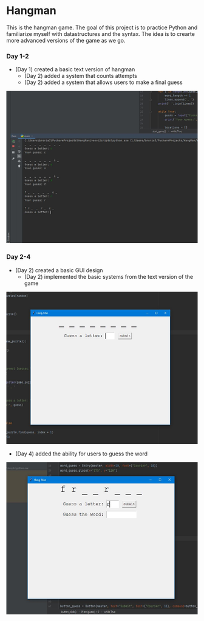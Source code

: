 # Hangman
This is the hangman game. The goal of this project is to practice Python and familiarize myself with datastructures and the syntax. The idea is to crearte more advanced versions of the game as we go. 

### Day 1-2
- (Day 1) created a basic text version of hangman
  - (Day 2) added a system that counts attempts
  - (Day 2) added a system that allows users to make a final guess
<p><img src="day1.JPG" width="600" height="400"></p>

### Day 2-4
- (Day 2) created a basic GUI design
  - (Day 2) implemented the basic systems from the text version of the game
<p><img src="guigame.JPG" width="600" height="400"></p>

  - (Day 4) added the ability for users to guess the word
<p><img src="guipic2.JPG" width="600" height="400"></p>

